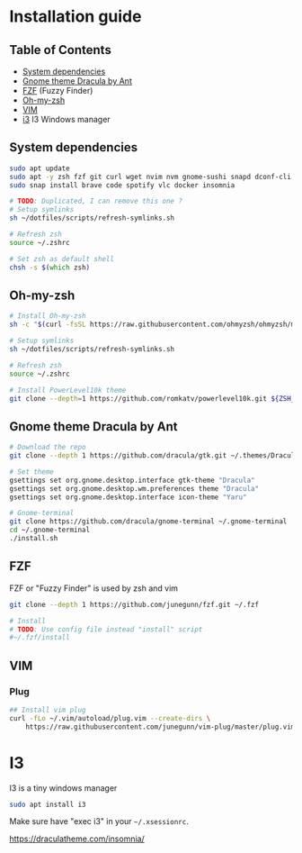 # Installation guide

## Table of Contents

- [System dependencies](#system-dependencies)
- [Gnome theme Dracula by Ant](#gnome-theme-dracula-by-ant)
- [FZF](#fzf) (Fuzzy Finder)
- [Oh-my-zsh](#oh-my-zsh)
- [VIM](#vim)
- [i3](#i3) I3 Windows manager

## System dependencies

```zsh
sudo apt update
sudo apt -y zsh fzf git curl wget nvim nvm gnome-sushi snapd dconf-cli maim pulseaudio alsa
sudo snap install brave code spotify vlc docker insomnia

# TODO: Duplicated, I can remove this one ?
# Setup symlinks
sh ~/dotfiles/scripts/refresh-symlinks.sh

# Refresh zsh
source ~/.zshrc

# Set zsh as default shell
chsh -s $(which zsh)
```

## Oh-my-zsh

```zsh
# Install Oh-my-zsh
sh -c "$(curl -fsSL https://raw.githubusercontent.com/ohmyzsh/ohmyzsh/master/tools/install.sh)"

# Setup symlinks
sh ~/dotfiles/scripts/refresh-symlinks.sh

# Refresh zsh
source ~/.zshrc

# Install PowerLevel10k theme
git clone --depth=1 https://github.com/romkatv/powerlevel10k.git ${ZSH_CUSTOM:-$HOME/.oh-my-zsh/custom}/themes/powerlevel10k
```

## Gnome theme Dracula by Ant

```zsh
# Download the repo
git clone --depth 1 https://github.com/dracula/gtk.git ~/.themes/Dracula

# Set theme
gsettings set org.gnome.desktop.interface gtk-theme "Dracula"
gsettings set org.gnome.desktop.wm.preferences theme "Dracula"
gsettings set org.gnome.desktop.interface icon-theme "Yaru"

# Gnome-terminal
git clone https://github.com/dracula/gnome-terminal ~/.gnome-terminal
cd ~/.gnome-terminal
./install.sh
```

## FZF 
FZF or "Fuzzy Finder" is used by zsh and vim

```zsh
git clone --depth 1 https://github.com/junegunn/fzf.git ~/.fzf

# Install
# TODO: Use config file instead "install" script 
#~/.fzf/install
```

## VIM

### Plug

```zsh
## Install vim plug
curl -fLo ~/.vim/autoload/plug.vim --create-dirs \
    https://raw.githubusercontent.com/junegunn/vim-plug/master/plug.vim
```

# I3

I3 is a tiny windows manager
```zsh
sudo apt install i3
```

Make sure have "exec i3" in your `~/.xsessionrc`.


https://draculatheme.com/insomnia/
